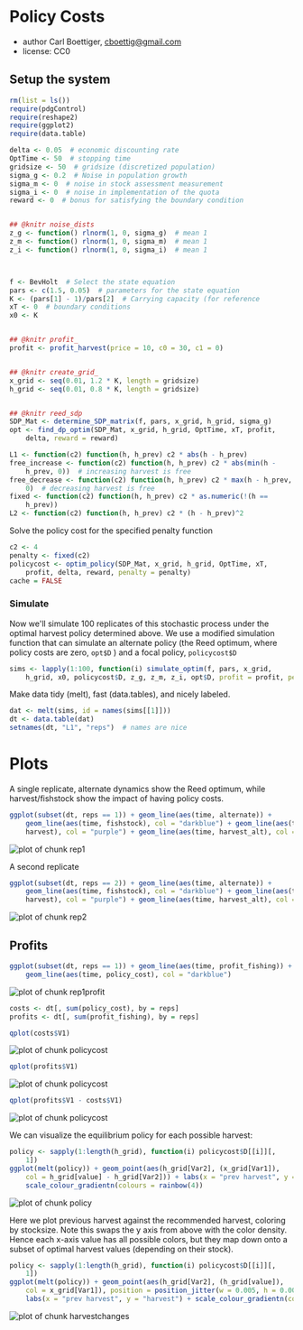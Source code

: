 






# Policy Costs 
 * author Carl Boettiger, <cboettig@gmail.com>
 * license: CC0

## Setup the system



```r
rm(list = ls())
require(pdgControl)
require(reshape2)
require(ggplot2)
require(data.table)

delta <- 0.05  # economic discounting rate
OptTime <- 50  # stopping time
gridsize <- 50  # gridsize (discretized population)
sigma_g <- 0.2  # Noise in population growth
sigma_m <- 0  # noise in stock assessment measurement
sigma_i <- 0  # noise in implementation of the quota
reward <- 0  # bonus for satisfying the boundary condition


## @knitr noise_dists
z_g <- function() rlnorm(1, 0, sigma_g)  # mean 1
z_m <- function() rlnorm(1, 0, sigma_m)  # mean 1
z_i <- function() rlnorm(1, 0, sigma_i)  # mean 1



f <- BevHolt  # Select the state equation
pars <- c(1.5, 0.05)  # parameters for the state equation
K <- (pars[1] - 1)/pars[2]  # Carrying capacity (for reference
xT <- 0  # boundary conditions
x0 <- K


## @knitr profit_
profit <- profit_harvest(price = 10, c0 = 30, c1 = 0)


## @knitr create_grid_
x_grid <- seq(0.01, 1.2 * K, length = gridsize)
h_grid <- seq(0.01, 0.8 * K, length = gridsize)


## @knitr reed_sdp
SDP_Mat <- determine_SDP_matrix(f, pars, x_grid, h_grid, sigma_g)
opt <- find_dp_optim(SDP_Mat, x_grid, h_grid, OptTime, xT, profit, 
    delta, reward = reward)
```








```r
L1 <- function(c2) function(h, h_prev) c2 * abs(h - h_prev)
free_increase <- function(c2) function(h, h_prev) c2 * abs(min(h - 
    h_prev, 0))  # increasing harvest is free
free_decrease <- function(c2) function(h, h_prev) c2 * max(h - h_prev, 
    0)  # decreasing harvest is free
fixed <- function(c2) function(h, h_prev) c2 * as.numeric(!(h == 
    h_prev))
L2 <- function(c2) function(h, h_prev) c2 * (h - h_prev)^2
```




Solve the policy cost for the specified penalty function



```r
c2 <- 4
penalty <- fixed(c2)
policycost <- optim_policy(SDP_Mat, x_grid, h_grid, OptTime, xT, 
    profit, delta, reward, penalty = penalty)
cache = FALSE
```





### Simulate 

Now we'll simulate 100 replicates of this stochastic process under the optimal harvest policy determined above.  We use a modified simulation function that can simulate an alternate policy (the Reed optimum, where policy costs are zero, `opt$D` ) and a focal policy, `policycost$D`



```r
sims <- lapply(1:100, function(i) simulate_optim(f, pars, x_grid, 
    h_grid, x0, policycost$D, z_g, z_m, z_i, opt$D, profit = profit, penalty = penalty))
```




Make data tidy (melt), fast (data.tables), and nicely labeled.



```r
dat <- melt(sims, id = names(sims[[1]]))
dt <- data.table(dat)
setnames(dt, "L1", "reps")  # names are nice
```




# Plots 

A single replicate, alternate dynamics show the Reed optimum, while harvest/fishstock show the impact of having policy costs. 



```r
ggplot(subset(dt, reps == 1)) + geom_line(aes(time, alternate)) + 
    geom_line(aes(time, fishstock), col = "darkblue") + geom_line(aes(time, 
    harvest), col = "purple") + geom_line(aes(time, harvest_alt), col = "darkgreen")
```

![plot of chunk rep1](http://farm9.staticflickr.com/8146/7137008193_368e3cc077_o.png) 


A second replicate



```r
ggplot(subset(dt, reps == 2)) + geom_line(aes(time, alternate)) + 
    geom_line(aes(time, fishstock), col = "darkblue") + geom_line(aes(time, 
    harvest), col = "purple") + geom_line(aes(time, harvest_alt), col = "darkgreen")
```

![plot of chunk rep2](http://farm8.staticflickr.com/7050/7137008387_6e827ca111_o.png) 


## Profits 



```r
ggplot(subset(dt, reps == 1)) + geom_line(aes(time, profit_fishing)) + 
    geom_line(aes(time, policy_cost), col = "darkblue")
```

![plot of chunk rep1profit](http://farm8.staticflickr.com/7220/6990923268_1f4ffa1ebd_o.png) 




```r
costs <- dt[, sum(policy_cost), by = reps]
profits <- dt[, sum(profit_fishing), by = reps]

qplot(costs$V1)
```

![plot of chunk policycost](http://farm8.staticflickr.com/7112/6990923496_b042cae981_o.png) 

```r
qplot(profits$V1)
```

![plot of chunk policycost](http://farm8.staticflickr.com/7177/6990923832_e5bcc627df_o.png) 

```r
qplot(profits$V1 - costs$V1)
```

![plot of chunk policycost](http://farm9.staticflickr.com/8012/7137009345_dcaf391eb7_o.png) 




We can visualize the equilibrium policy for each possible harvest:



```r
policy <- sapply(1:length(h_grid), function(i) policycost$D[[i]][, 
    1])
ggplot(melt(policy)) + geom_point(aes(h_grid[Var2], (x_grid[Var1]), 
    col = h_grid[value] - h_grid[Var2])) + labs(x = "prev harvest", y = "fishstock") + 
    scale_colour_gradientn(colours = rainbow(4))
```

![plot of chunk policy](http://farm9.staticflickr.com/8167/7137009565_f84c7f62f6_o.png) 


Here we plot previous harvest against the recommended harvest, coloring by stocksize.  Note this swaps the y axis from above with the color density.  Hence each x-axis value has all possible colors, but they map down onto a subset of optimal harvest values (depending on their stock). 



```r
policy <- sapply(1:length(h_grid), function(i) policycost$D[[i]][, 
    1])
ggplot(melt(policy)) + geom_point(aes(h_grid[Var2], (h_grid[value]), 
    col = x_grid[Var1]), position = position_jitter(w = 0.005, h = 0.005), alpha = 0.5) + 
    labs(x = "prev harvest", y = "harvest") + scale_colour_gradientn(colours = rainbow(4))
```

![plot of chunk harvestchanges](http://farm8.staticflickr.com/7257/6990924426_e861b0e759_o.png) 



